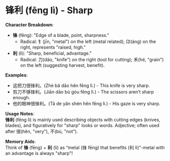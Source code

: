 # **锋利 (fēng lì) - Sharp**

**Character Breakdown**:  
- **锋** (fēng): "Edge of a blade, point, sharpness."
  - Radical: 钅(jīn, "metal") on the left (metal related); 卬(áng) on the right, represents "raised, high."  
- **利** (lì): "Sharp, beneficial, advantage."
  - Radical: 刀(dāo, "knife") on the right (tool for cutting); 禾(hé, "grain") on the left (suggesting harvest, benefit).

**Examples**:  
- 这把刀很锋利。(Zhè bǎ dāo hěn fēng lì.) - This knife is very sharp.  
- 剪刀不够锋利。(Jiǎn dāo bù gòu fēng lì.) - The scissors aren’t sharp enough.  
- 他的眼神很锋利。(Tā de yǎn shén hěn fēng lì.) - His gaze is very sharp.

**Usage Notes**:  
**锋利** (fēng lì) is mainly used describing objects with cutting edges (knives, blades), and figuratively for "sharp" looks or words. Adjective; often used after 很(hěn, "very"), 不(bù, "not").

**Memory Aids**:  
Think of **锋** (fēng) + **利** (lì) as “metal (锋 fēng) that benefits (利 lì)"-metal with an advantage is always "sharp"!